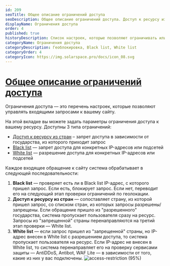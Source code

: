 ```yaml
---
id: 209
seoTitle: Общее описание ограничений доступа
seoDescription: Общее описание ограничений доступа. Доступ к ресурсу из стран. Black list — запрет доступа для конкретных IP-адресов или подсетей. White list — разрешение доступа для конкретных IP-адресов или подсетей
displayName: Ограничения доступа
order: 4
published: true
historyDescription: Список настроек, которые позволяют ограничивать или разрешать доступ к веб-ресурсу
categoryName: Ограничения доступа
categoryDescription: Геоблокировка, Black list, White list
categoryOrder: 4
categoryIcon: https://img.solarspace.pro/docs/icon_08.svg
---
```


# [Общее описание ограничений доступа](access-restrictions)

Ограничения доступа — это перечень настроек, которые позволяют управлять входящими запросами к вашему сайту.  

На этой вкладке вы можете задать параметры ограничения доступа к вашему ресурсу. Доступны 3 типа ограничений:
- [Доступ к ресурсу из стран]([210]) – запрет доступа в зависимости от государства, из которого приходит запрос
- [Black list]([211]) — запрет доступа для конкретных IP-адресов или подсетей
- [White list]([212]) — разрешение доступа для конкретных IP-адресов или подсетей

Каждое входящее обращение к сайту система обрабатывает в следующей последовательности:

1. **Black list** — проверяет есть ли в Black list IP-адрес, с которого пришел запрос. Если есть, блокирует запрос. Если нет, переводит его на следующий этап проверки ограничений по геолокации.
2. **Доступ к ресурсу из стран** — сопоставляет страну, из которой пришел запрос, со списком стран, из которых запросы разрешены/запрещены. Если обращение пришло из "разрешенного" государства, система пропускает пользователя сразу на ресурс. Запросы из "запрещенной" страны перенаправляются на третий этап проверки — White list.
3. **White list** — если запрос пришел из "запрещенной" страны, но IP-адрес внесен в White list с разрешением доступа, то система пропускает пользователя на ресурс. Если IP-адрес не внесен в White list, то система перенаправляет его на проверку сервисами защиты — AntiDDoS, Antibot, WAF Lite — в зависимости от того, какие из них у вас подключены.
![access-restriction (95%)](https://img.solarspace.pro/docs/field-access-restrictions.jpg "Раздел видов ограничения доступа")